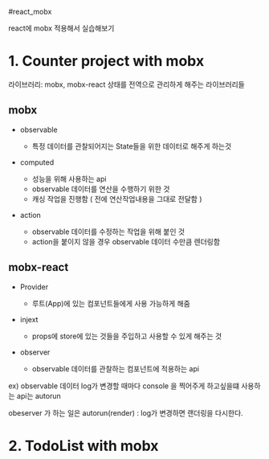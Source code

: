 #react_mobx

react에 mobx 적용해서 실습해보기

# 1. Counter project with mobx

라이브러리: mobx, mobx-react
상태를 전역으로 관리하게 해주는 라이브러리들

## mobx

-   observable

    -   특정 데이터를 관찰되어지는 State들을 위한 데이터로 해주게 하는것

-   computed

    -   성능을 위해 사용하는 api
    -   observable 데이터를 연산을 수행하기 위한 것
    -   캐싱 작업을 진행함 ( 전에 연산작업내용을 그대로 전달함 )

-   action
    -   observable 데이터를 수정하는 작업을 위해 붙인 것
    -   action을 붙이지 않을 경우 observable 데이터 수만큼 렌더링함

## mobx-react

-   Provider

    -   루트(App)에 있는 컴포넌트들에게 사용 가능하게 해줌

-   injext

    -   props에 store에 있는 것들을 주입하고 사용할 수 있게 해주는 것

-   observer
    -   observable 데이터를 관찰하는 컴포넌트에 적용하는 api

ex) observable 데이터 log가 변경할 때마다 console 을 찍어주게 하고싶을떄 사용하는 api는 autorun

obeserver 가 하는 일은 autorun(render) : log가 변경하면 랜더링을 다시한다.

# 2. TodoList with mobx
